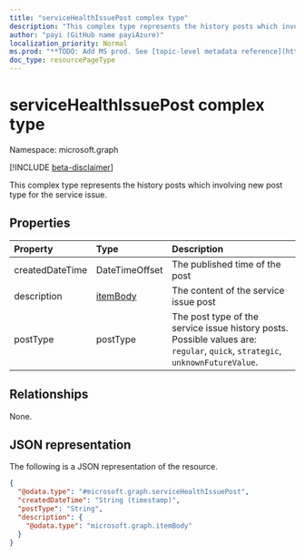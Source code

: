 ```yaml
---
title: "serviceHealthIssuePost complex type"
description: "This complex type represents the history posts which involving new post type for the service issue."
author: "payi (GitHub name payiAzure)"
localization_priority: Normal
ms.prod: "**TODO: Add MS prod. See [topic-level metadata reference](https://msgo.azurewebsites.net/add/document/guidelines/metadata.html#topic-level-metadata)**"
doc_type: resourcePageType
---
```


# serviceHealthIssuePost complex type

Namespace: microsoft.graph

[!INCLUDE [beta-disclaimer](../../includes/beta-disclaimer.md)]

This complex type represents the history posts which involving new post type for the service issue.

## Properties
|Property|Type|Description|
|:---|:---|:---|
|createdDateTime|DateTimeOffset|The published time of the post|
|description|[itemBody](../resources/itembody.md)|The content of the service issue post|
|postType|postType|The post type of the service issue history posts. Possible values are: `regular`, `quick`, `strategic`, `unknownFutureValue`.|

## Relationships
None.

## JSON representation
The following is a JSON representation of the resource.
<!-- {
  "blockType": "resource",
  "@odata.type": "microsoft.graph.serviceHealthIssuePost"
}
-->
``` json
{
  "@odata.type": "#microsoft.graph.serviceHealthIssuePost",
  "createdDateTime": "String (timestamp)",
  "postType": "String",
  "description": {
    "@odata.type": "microsoft.graph.itemBody"
  }
}
```

